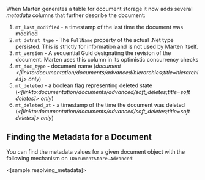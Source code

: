 <!--Title:Working with Marten's Metadata Columns-->

When Marten generates a table for document storage it now adds several _metadata_ columns
that further describe the document:

1. `mt_last_modified` - a timestamp of the last time the document was modified
1. `mt_dotnet_type` - The `FullName` property of the actual .Net type persisted. This is strictly for information and is not used by Marten itself.
1. `mt_version` - A sequential Guid designating the revision of the document. Marten uses
   this column in its optimistic concurrency checks
1. `mt_doc_type` - document name (_document <[linkto:documentation/documents/advanced/hierarchies;title=hierarchies]> only_)
1. `mt_deleted` - a boolean flag representing deleted state (_<[linkto:documentation/documents/advanced/soft_deletes;title=soft deletes]> only_)
1. `mt_deleted_at` - a timestamp of the time the document was deleted (_<[linkto:documentation/documents/advanced/soft_deletes;title=soft deletes]> only_)

## Finding the Metadata for a Document

You can find the metadata values for a given document object with the following mechanism
on `IDocumentStore.Advanced`:

<[sample:resolving_metadata]>

